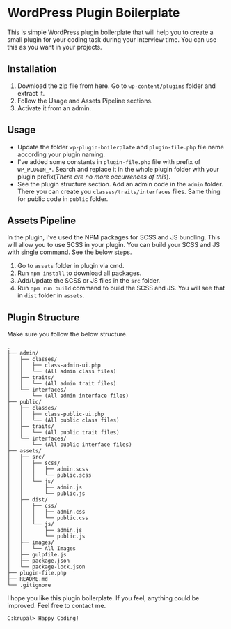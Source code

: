 # WordPress Plugin Boilerplate
This is simple WordPress plugin boilerplate that will help you to create a small plugin for your coding task during your interview time. You can use this as you want in your projects.

## Installation

1. Download the zip file from here. Go to `wp-content/plugins` folder and extract it.
2. Follow the Usage and Assets Pipeline sections.
3. Activate it from an admin.

## Usage
* Update the folder `wp-plugin-boilerplate` and `plugin-file.php` file name according your plugin naming.
* I've added some constants in `plugin-file.php` file with prefix of `WP_PLUGIN_*`. Search and replace it in the whole plugin folder with your plugin prefix(_There are no more occurrences of this_).
* See the plugin structure section. Add an admin code in the `admin` folder. There you can create you `classes/traits/interfaces` files. Same thing for public code in `public` folder.

## Assets Pipeline

In the plugin, I've used the NPM packages for SCSS and JS bundling. This will allow you to use SCSS in your plugin. You can build your SCSS and JS with single command. See the below steps.

1. Go to `assets` folder in plugin via cmd.
2. Run `npm install` to download all packages.
3. Add/Update the SCSS or JS files in the `src` folder. 
4. Run `npm run build` command to build the SCSS and JS. You will see that in `dist` folder in `assets`.

## Plugin Structure
Make sure you follow the below structure.
```
.
├── admin/
│   ├── classes/
│   │   ├── class-admin-ui.php
│   │   └── (All admin class files)
│   ├── traits/
│   │   └── (All admin trait files)
│   └── interfaces/
│       └── (All admin interface files)
├── public/
│   ├── classes/
│   │   ├── class-public-ui.php
│   │   └── (All public class files)
│   ├── traits/
│   │   └── (All public trait files)
│   └── interfaces/
│       └── (All public interface files)
├── assets/
│   ├── src/
│   │   ├── scss/
│   │   │   ├── admin.scss
│   │   │   └── public.scss
│   │   └── js/
│   │       ├── admin.js
│   │       └── public.js
│   ├── dist/
│   │   ├── css/
│   │   │   ├── admin.css
│   │   │   └── public.css
│   │   └── js/
│   │       ├── admin.js
│   │       └── public.js
│   ├── images/
│   │   └── All Images
│   ├── gulpfile.js
│   ├── package.json
│   └── package-lock.json
├── plugin-file.php
├── README.md
└── .gitignore
```

I hope you like this plugin boilerplate. If you feel, anything could be improved. Feel free to contact me.

```
C:krupal> Happy Coding!
```